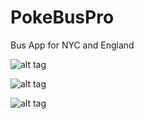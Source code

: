 # PokeBusPro
Bus App for NYC and England 

 
![alt tag](http://i.imgur.com/mfid5kg.png)

![alt tag](http://i.imgur.com/mYOM6RF.png)


![alt tag](http://i.imgur.com/fDTdE4e.jpg)

